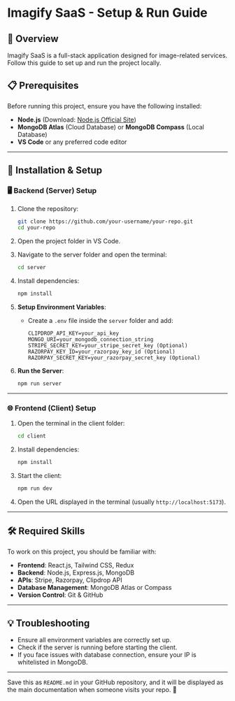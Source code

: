 

# Imagify SaaS - Setup & Run Guide

## 📌 Overview
Imagify SaaS is a full-stack application designed for image-related services. Follow this guide to set up and run the project locally.

## 📋 Prerequisites
Before running this project, ensure you have the following installed:

- **Node.js** (Download: [Node.js Official Site](https://nodejs.org/en/download/))
- **MongoDB Atlas** (Cloud Database) or **MongoDB Compass** (Local Database)
- **VS Code** or any preferred code editor

---

## 🔧 Installation & Setup

### 🖥️ Backend (Server) Setup
1. Clone the repository:
   ```bash
   git clone https://github.com/your-username/your-repo.git
   cd your-repo
   ```
2. Open the project folder in VS Code.

3. Navigate to the server folder and open the terminal:
   ```bash
   cd server
   ```

4. Install dependencies:
   ```bash
   npm install
   ```

5. **Setup Environment Variables**:
   - Create a `.env` file inside the `server` folder and add:
     ```
     CLIPDROP_API_KEY=your_api_key
     MONGO_URI=your_mongodb_connection_string
     STRIPE_SECRET_KEY=your_stripe_secret_key (Optional)
     RAZORPAY_KEY_ID=your_razorpay_key_id (Optional)
     RAZORPAY_SECRET_KEY=your_razorpay_secret_key (Optional)
     ```

6. **Run the Server**:
   ```bash
   npm run server
   ```
---

### 🌐 Frontend (Client) Setup
1. Open the terminal in the client folder:
   ```bash
   cd client
   ```

2. Install dependencies:
   ```bash
   npm install
   ```

3. Start the client:
   ```bash
   npm run dev
   ```

4. Open the URL displayed in the terminal (usually `http://localhost:5173`).

---

## 🛠️ Required Skills
To work on this project, you should be familiar with:

- **Frontend**: React.js, Tailwind CSS, Redux
- **Backend**: Node.js, Express.js, MongoDB
- **APIs**: Stripe, Razorpay, Clipdrop API
- **Database Management**: MongoDB Atlas or Compass
- **Version Control**: Git & GitHub

---


## 💡 Troubleshooting
- Ensure all environment variables are correctly set up.
- Check if the server is running before starting the client.
- If you face issues with database connection, ensure your IP is whitelisted in MongoDB.

---



Save this as `README.md` in your GitHub repository, and it will be displayed as the main documentation when someone visits your repo. 🚀
